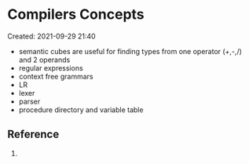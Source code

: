 # Compilers Concepts
Created: 2021-09-29 21:40

- semantic cubes are useful for finding types from one operator (+,-,/) and 2 operands
- regular expressions
- context free grammars
- LR
- lexer
- parser
- procedure directory and variable table
## Reference
1. 